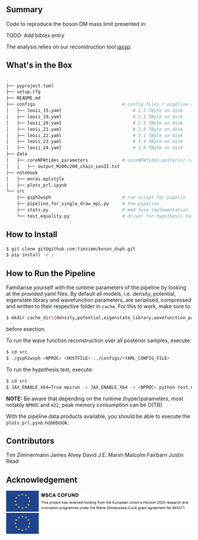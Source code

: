 ## Summary
Code to reproduce the boson DM mass limit presented in:

TODO: Add bibtex entry

The analysis relies on our reconstruction tool 
[jaxsp](https://github.com/james-alvey-42/jaxsp).

## What's in the Box
```bash
.
├── pyproject.toml
├── setup.cfg
├── README.md
├── configs                                 # config files r pipeline run
│   ├── leoii_15.yaml                           # 1.5 TByte on disk
│   ├── leoii_19.yaml                           # 2.3 TByte on disk
│   ├── leoii_20.yaml                           # 2.5 TByte on disk
│   ├── leoii_21.yaml                           # 2.9 TByte on disk
│   ├── leoii_22.yaml                           # 3.1 TByte on disk
│   ├── leoii_23.yaml                           # 3.4 TByte on disk
│   ├── leoii_24.yaml                           # 3.8 TByte on disk
├── data
│   ├── coreNFWtides_parameters             # coreNFWtides posterior samples 
│   │   ├── output_M200c200_chain_LeoII.txt
├── notebook
│   ├── mnras.mplstyle
│   ├── plots_prl.ipynb
└── src
    ├── gsph2wsph                           # run script for pipelin
    ├── pipeline_for_single_draw_mpi.py     # the pipeline
    ├── stats.py                            # mmd fuse implementation
    └── test_equality.py                    # driver for hypothesis test
```

## How to Install

```bash
$ git clone git@github.com:timzimm/boson_dsph.git
$ pip install -e .
```

## How to Run the Pipeline

Familiarise yourself with the runtime parameters of the pipeline by looking at
the provided yaml files. 
By default all models, i.e. density, potential, eigenstate library and
wavefunction parameters, are serialised, compressed and written to their
respective folder in `cache`. For this to work, make sure to:
```bash
$ mkdir cache_dir\{density,potential,eigenstate_library,wavefunction_params,mmd_fuse}
```
before exection.

To run the wave function reconstruction over all posterior samples, execute:
```bash
$ cd src 
$ ./gsph2wsph <NPROC> <HOSTFILE> ../configs/<YAML_CONFIG_FILE>
```

To run the hypothesis test, execute:
```bash
$ cd src 
$ JAX_ENABLE_X64=True mpirun -x JAX_ENABLE_X64 -n <NPROC> python test_equality.py ../configs/<YAML_CONFIG_FILE>
```

**NOTE:** Be aware that depending on the runtime (hyper)parameters, most notably
`NPROC` and `m22`, peak memory consumption can be O(TB).

With the pipeline data products available, you should be able to execute the
`plots_prl.pynb` notebook.

## Contributors
Tim Zimmermann
James Alvey
David J.E. Marsh
Malcolm Fairbarn
Justin Read

## Acknowledgement
![eu](https://github.com/timzimm/boson_dsph/blob/94c8984fca269edb8b5a47ca43b346f07e80e1cc/images/eu_acknowledgement_compsci_3.png#gh-light-mode-only)
![eu](https://github.com/timzimm/boson_dsph/blob/94c8984fca269edb8b5a47ca43b346f07e80e1cc/images/eu_acknowledgement_compsci_3_white.png#gh-dark-mode-only)
